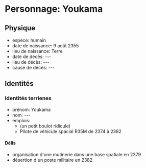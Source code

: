 # Personnage: Youkama
## Physique
- espèce: humain
- date de naissance: 9 août 2355
- lieu de naissance: Terre
- date de décès: ---
- lieu de décès: ---
- cause de décès: ---

## Identités
### Identités terrienes
- prénom: Youkama
- nom: ---
- emplois: 
	- (un petit boulot ridicule)
	- Pilote de véhicule spacial R35M de 2374 à 2382
	
#### Délis
- organisation d'une mutinerie dans une base spatiale en 2379
- désertion d'un poste militaire en 2382
